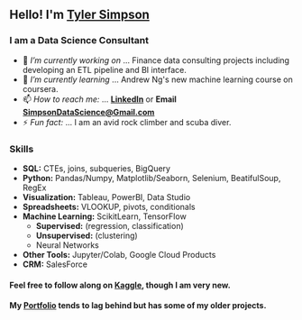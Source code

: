 ## Hello! I'm [Tyler Simpson](https://www.tylerjsimpson.com/)
### I am a Data Science Consultant
- 🔭 *I’m currently working on* ... Finance data consulting projects including developing an ETL pipeline and BI interface.
- 🌱 *I’m currently learning* ... Andrew Ng's new machine learning course on coursera.
- 📫 *How to reach me:* ... **[LinkedIn](https://www.linkedin.com/in/tj-simpson/)** or **Email SimpsonDataScience@Gmail.com**
- ⚡ *Fun fact:* ... I am an avid rock climber and scuba diver.  

### Skills
* **SQL:** CTEs, joins, subqueries, BigQuery
* **Python:** Pandas/Numpy, Matplotlib/Seaborn, Selenium, BeatifulSoup, RegEx
* **Visualization:** Tableau, PowerBI, Data Studio
* **Spreadsheets:** VLOOKUP, pivots, conditionals
* **Machine Learning:** ScikitLearn, TensorFlow
  * **Supervised:** (regression, classification)  
  * **Unsupervised:** (clustering)
  * Neural Networks 
* **Other Tools:** Jupyter/Colab, Google Cloud Products
* **CRM:** SalesForce  

#### Feel free to follow along on **[Kaggle](https://www.kaggle.com/tjsimpson)**, though I am very new.  
#### My **[Portfolio](https://www.tylerjsimpson.com/)** tends to lag behind but has some of my older projects.
